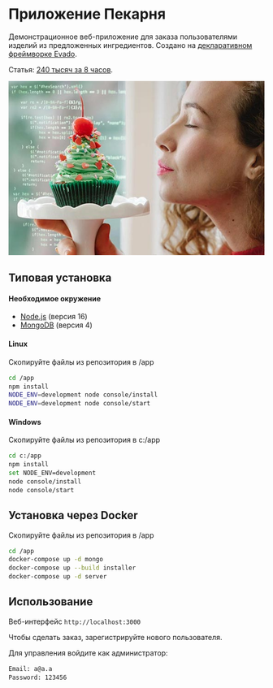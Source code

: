 # Приложение Пекарня

Демонстрационное веб-приложение для заказа пользователями изделий
из предложенных ингредиентов.
Создано на [декларативном фреймворке Evado](https://github.com/mkhorin/evado).

Статья: [240 тысяч за 8 часов](https://zen.me/WDxP).

[![Создание приложения без кода](doc/poster.jpg)](https://zen.me/WDxP)

## Типовая установка

#### Необходимое окружение
- [Node.js](https://nodejs.org) (версия 16)
- [MongoDB](https://www.mongodb.com/download-center/community) (версия 4)

#### Linux
Скопируйте файлы из репозитория в /app
```sh
cd /app
npm install
NODE_ENV=development node console/install
NODE_ENV=development node console/start
```

#### Windows
Скопируйте файлы из репозитория в c:/app
```sh
cd c:/app
npm install
set NODE_ENV=development
node console/install
node console/start
```

## Установка через Docker

Скопируйте файлы из репозитория в /app
```sh
cd /app
docker-compose up -d mongo
docker-compose up --build installer
docker-compose up -d server
```

## Использование

Веб-интерфейс `http://localhost:3000`

Чтобы сделать заказ, зарегистрируйте нового пользователя.

Для управления войдите как администратор:
```sh
Email: a@a.a
Password: 123456
```